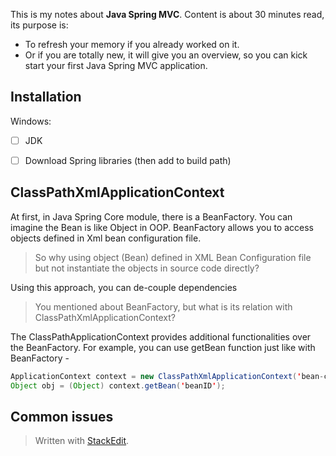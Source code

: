 This is my notes about **Java Spring MVC**. 
Content is about 30 minutes read, its purpose is:
- To refresh your memory if you already worked on it. 
- Or if you are totally new, it will give you an overview, so you can kick start your first Java Spring MVC application.

## Installation
Windows:
 - [ ] JDK
 - [ ] Download Spring libraries (then add to build path)


## ClassPathXmlApplicationContext

At first, in Java Spring Core module, there is a  BeanFactory. You can imagine the Bean is like Object in OOP. BeanFactory allows you to access objects defined in Xml bean configuration file. 

> So why using object (Bean) defined in XML Bean Configuration file but not instantiate the objects in source code directly?

Using this approach, you can de-couple dependencies 

> You mentioned about BeanFactory, but what is its relation with ClassPathXmlApplicationContext?

The ClassPathApplicationContext provides additional functionalities over the BeanFactory. For example, you can use getBean function just like with BeanFactory -
``` java
ApplicationContext context = new ClassPathXmlApplicationContext('bean-config.xml');
Object obj = (Object) context.getBean('beanID');
```

## Common issues

> Written with [StackEdit](https://stackedit.io/).
<!--stackedit_data:
eyJoaXN0b3J5IjpbLTg2MDU3MDA4NywxNDY5NzI3OTA4XX0=
-->